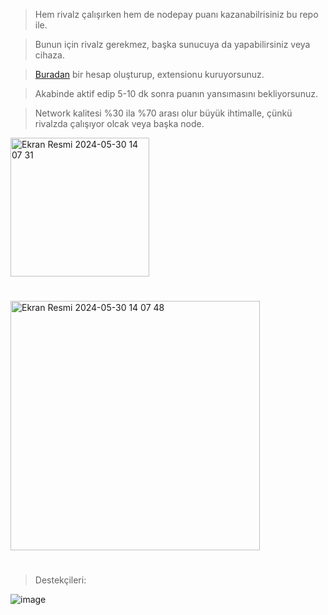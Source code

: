 > Hem rivalz çalışırken hem de nodepay puanı kazanabilrisiniz bu repo ile.

> Bunun için rivalz gerekmez, başka sunucuya da yapabilirsiniz veya cihaza.

> [Buradan](https://app.nodepay.ai/register?ref=pvAqqadUHkSZcrP) bir hesap oluşturup, extensionu kuruyorsunuz.

> Akabinde aktif edip 5-10 dk sonra puanın yansımasını bekliyorsunuz.

> Network kalitesi %30 ila %70 arası olur büyük ihtimalle, çünkü rivalzda çalışıyor olcak veya başka node.

<img width="222" alt="Ekran Resmi 2024-05-30 14 07 31" src="https://github.com/ruesandora/Rivalz/assets/101149671/5383d737-2820-4bd8-a036-447901db4817">

#

<img width="399" alt="Ekran Resmi 2024-05-30 14 07 48" src="https://github.com/ruesandora/Rivalz/assets/101149671/4b21c768-2d31-467e-b810-55b9dbc690f6">

#

> Destekçileri:

![image](https://github.com/ruesandora/Rivalz/assets/101149671/74bb4d39-b36d-4436-a063-49f675bee736)
